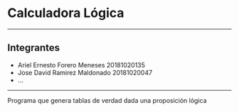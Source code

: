 # Calculadora Lógica
---
## Integrantes
- Ariel Ernesto Forero Meneses 20181020135
- Jose David Ramirez Maldonado 20181020047
- ...
---
Programa que genera tablas de verdad dada una proposición lógica
